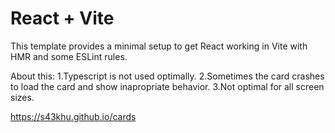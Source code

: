 # React + Vite

This template provides a minimal setup to get React working in Vite with HMR and some ESLint rules.

About this:
1.Typescript is not used optimally.
2.Sometimes the card crashes to load the card and show inapropriate behavior.
3.Not optimal for all screen sizes.



https://s43khu.github.io/cards
